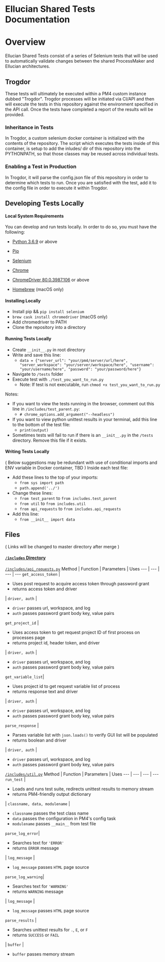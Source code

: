 # Ellucian Shared Tests Documentation

# Overview

Ellucian Shared Tests consist of a series of Selenium tests that will be used to automatically validate changes between the shared ProcessMaker and Ellucian architectures.

## Trogdor

These tests will ultimately be executed within a PM4 custom instance dubbed "Trogdor". Trogdor processes will be initiated via CI/API and then will execute the tests in this repository against the environment specified in the API call. Once the tests have completed a report of the results will be provided.

### Inheritance in Tests

In Trogdor, a custom selenium docker container is initialized with the contents of the repository. The script which executes the tests inside of this container, is setup to add the inludes/ dir of this repository into the PYTHONPATH, so that those classes may be reused across individual tests.

### Enabling a Test in Production

In Trogdor, it will parse the config.json file of this repository in order to determine which tests to run. Once you are satisfied with the test, add it to the config file in order to execute it within Trogdor.

## Developing Tests Locally

#### Local System Requirements

You can develop and run tests locally. In order to do so, you must have the following:

* [Python 3.6.9](https://www.python.org) or above
* [Pip](https://pip.pypa.io/en/stable/installing/)
* [Selenium](https://www.selenium.dev)
* [Chrome](https://www.google.com/chrome/)
* [ChromeDriver 80.0.3987.106](https://chromedriver.chromium.org/getting-started) or above

* [Homebrew](https://brew.sh) (macOS only)

#### Installing Locally

* Install pip && `pip install selenium`
* `brew cask install chromedriver` (macOS only)
* Add chromedriver to PATH
* Clone the repository into a directory

#### Running Tests Locally

* Create `__init__.py` in root directory
* Write and save this line:
  * `data = {"server_url": "your/pm4/server/url/here", "server_workspace": "your/server/workspace/here", "username": "your/username/here", "password": "your/password/here"}`
* Navigate to `/tests` folder
* Execute test with `./test_you_want_to_run.py`
  * Note: If test is not executable, run `chmod +x test_you_want_to_run.py`

Notes: 
  * If you want to view the tests running in the browser, comment out this line in `/includes/test_parent.py`:
    * `# chrome_options.add_argument("--headless")`
  * If you want to view python unittest results in your terminal, add this line to the bottom of the test file:
    * `print(output)`
  * Sometimes tests will fail to run if there is an `__init__.py` in the `/tests` directory. Remove this file if it exists.
  
#### Writing Tests Locally

( Below suggestions may be redundant with use of conditional imports and ENV variable in Docker container, TBD )
Inside each test file:
  * Add these lines to the top of your imports:
    * `from sys import path`
    * `path.append('../')`
  * Change these lines:
    * `from test_parent` to `from includes.test_parent`
    * `from util` to `from includes.util`
    * `from api_requests` to `from includes.api_requests`
  * Add this line:
    * `from __init__ import data`

## Files 

( Links will be changed to master directory after merge )

#### [`/includes` Directory](https://github.com/ProcessMaker/ellucian-shared-tests/tree/kelly/includes "/includes Directory")

[`/includes/api_requests.py`](https://github.com/ProcessMaker/ellucian-shared-tests/blob/kelly/includes/api_requests.py "api_requests.py")
Method | Function | Parameters | Uses
--- | --- | --- | ---
`get_access_token` | <ul><li>Uses post request to acquire access token through password grant</li><li>returns access token and driver</li></ul> | `driver, auth` | <ul><li>`driver` passes url, workspace, and log</li><li>`auth` passes password grant body key, value pairs</li></ul>
`get_project_id` | <ul><li>Uses access token to get request project ID of first process on processes page</li><li>returns project id, header token, and driver</li></ul> | `driver, auth` | <ul><li>`driver` passes url, workspace, and log</li><li>`auth` passes password grant body key, value pairs</li></ul>
`get_variable_list`| <ul><li>Uses project id to get request variable list of process</li><li>returns response text and driver</li></ul> | `driver, auth` | <ul><li>`driver` passes url, workspace, and log</li><li>`auth` passes password grant body key, value pairs</li></ul>
`parse_response` | <ul><li>Parses variable list with `json.loads()` to verify GUI list will be populated</li><li>returns boolean and driver</li></ul> | `driver, auth` | <ul><li>`driver` passes url, workspace, and log</li><li>`auth` passes password grant body key, value pairs</li></ul>

[`/includes/util.py`](https://github.com/ProcessMaker/ellucian-shared-tests/blob/kelly/includes/util.py "util.py")
Method | Function | Parameters | Uses
--- | --- | --- | ---
`run_test` | <ul><li>Loads and runs test suite, redirects unittest results to memory stream</li><li>returns PM4-friendly output dictionary</li></ul> | `classname, data, modulename` | <ul><li>`classname` passes the test class name</li><li>`data` passes the configuration in PM4's config task</li><li>`modulename` passes `__main__` from test file</li></ul>
`parse_log_error`| <ul><li>Searches text for `'ERROR'`</li><li>returns `ERROR` message</li></ul> | `log_message` | <ul><li>`log_message` passes `HTML` page source</li></ul>
`parse_log_warning`| <ul><li>Searches text for `'WARNING'`</li><li>returns `WARNING` message</li></ul> | `log_message` | <ul><li>`log_message` passes `HTML` page source</li></ul>
`parse_results` | <ul><li>Searches unittest results for `.`, `E`, or `F`</li><li>returns `SUCCESS` or `FAIL`</li></ul> | `buffer` | <ul><li>`buffer` passes memory stream</li></ul>
